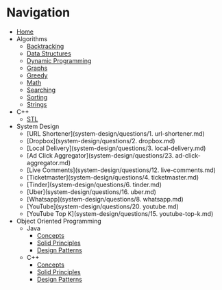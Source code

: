 # Navigation

* [Home](index.md)
* Algorithms
    * [Backtracking](problem-solving/backtracking.md)
    * [Data Structures](algorithms/data-structures.md)
    * [Dynamic Programming](algorithms/dynamic-programming.md)
    * [Graphs](algorithms/graph.md)
    * [Greedy](problem-solving/greedy.md)
    * [Math](algorithms/math.md)
    * [Searching](algorithms/searching.md)
    * [Sorting](algorithms/sorting.md)
    * [Strings](algorithms/string.md)
* C++
    * [STL](cpp/stl.md)
* System Design
    * [URL Shortener](system-design/questions/1. url-shortener.md)
    * [Dropbox](system-design/questions/2. dropbox.md)
    * [Local Delivery](system-design/questions/3. local-delivery.md)
    * [Ad Click Aggregator](system-design/questions/23. ad-click-aggregator.md)
    * [Live Comments](system-design/questions/12. live-comments.md)
    * [Ticketmaster](system-design/questions/4. ticketmaster.md)
    * [Tinder](system-design/questions/6. tinder.md)
    * [Uber](system-design/questions/16. uber.md)
    * [Whatsapp](system-design/questions/8. whatsapp.md)
    * [YouTube](system-design/questions/20. youtube.md)
    * [YouTube Top K](system-design/questions/15. youtube-top-k.md)
* Object Oriented Programming
    * Java
        * [Concepts](oop/java/concepts.md)
        * [Solid Principles](oop/java/solid-principles.md)
        * [Design Patterns](oop/java/design-patterns.md)
    * C++
        * [Concepts](oop/cpp/concepts.md)
        * [Solid Principles](oop/cpp/solid-principles.md)
        * [Design Patterns](oop/cpp/design-patterns.md)